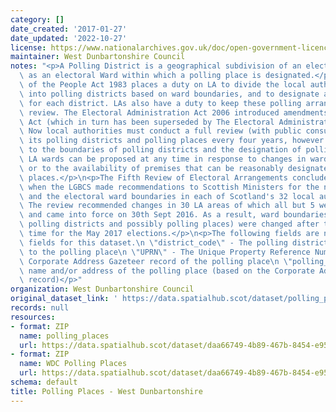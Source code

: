 ```yaml
---
category: []
date_created: '2017-01-27'
date_updated: '2022-10-27'
license: https://www.nationalarchives.gov.uk/doc/open-government-licence/version/3/
maintainer: West Dunbartonshire Council
notes: "<p>A Polling District is a geographical subdivision of an electoral area such\
  \ as an electoral Ward within which a polling place is designated.</p>\n<p>The Representation\
  \ of the People Act 1983 places a duty on LA to divide the local authority area\
  \ into polling districts based on ward boundaries, and to designate a polling place\
  \ for each district. LAs also have a duty to keep these polling arrangements under\
  \ review. The Electoral Administration Act 2006 introduced amendments to the 1983\
  \ Act (which in turn has been superseded by The Electoral Administration Act 2013).\
  \ Now local authorities must conduct a full review (with public consultation) of\
  \ its polling districts and polling places every four years, however adjustments\
  \ to the boundaries of polling districts and the designation of polling places within\
  \ LA wards can be proposed at any time in response to changes in ward boundaries\
  \ or to the availability of premises that can be reasonably designated as polling\
  \ places.</p>\n<p>The Fifth Review of Electoral Arrangements concluded in May 2016\
  \ when the LGBCS made recommendations to Scottish Ministers for the number of Councillors\
  \ and the electoral ward boundaries in each of Scotland's 32 local authorities.\
  \ The review recommended changes in 30 LA areas of which all but 5 were accepted\
  \ and came into force on 30th Sept 2016. As a result, ward boundaries (and therefore\
  \ polling districts and possibly polling places) were changed after this date in\
  \ time for the May 2017 elections.</p>\n<p>The following fields are now MANDATORY\
  \ fields for this dataset.\n \"district_code\" - The polling district code linked\
  \ to the polling place\n \"UPRN\" - The Unique Property Reference Number for the\
  \ Corporate Address Gazeteer record of the polling place\n \"polling_place\" - The\
  \ name and/or address of the polling place (based on the Corporate Address Gazeteer\
  \ record)</p>"
organization: West Dunbartonshire Council
original_dataset_link: ' https://data.spatialhub.scot/dataset/polling_places-wd'
records: null
resources:
- format: ZIP
  name: polling_places
  url: https://data.spatialhub.scot/dataset/daa66749-4b89-467b-8454-e95dbc7cb6ef/resource/c590d3a6-99a6-48c0-802f-957d882a1c84/download/pollingplaces.zip
- format: ZIP
  name: WDC Polling Places
  url: https://data.spatialhub.scot/dataset/daa66749-4b89-467b-8454-e95dbc7cb6ef/resource/7c3d5996-b8aa-4031-a4ce-1d4a31d98983/download/wdc-polling-places.zip
schema: default
title: Polling Places - West Dunbartonshire
---
```

